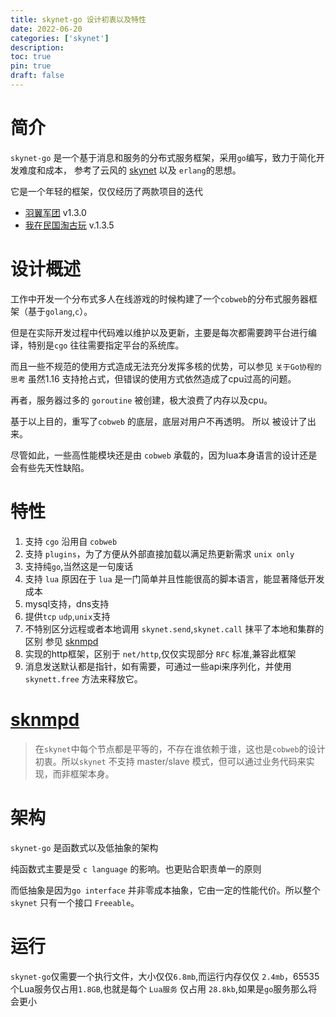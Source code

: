 ```yaml
---
title: skynet-go 设计初衷以及特性
date: 2022-06-20
categories: ['skynet']
description: 
toc: true
pin: true
draft: false
---
```




# 简介

`skynet-go` 是一个基于消息和服务的分布式服务框架，采用`go`编写，致力于简化开发难度和成本，
参考了云风的 [skynet](https://github.com/cloudwu/skynet) 以及 `erlang`的思想。

它是一个年轻的框架，仅仅经历了两款项目的迭代
- [羽翼军团](https://www.taptap.cn/app/229839) v1.3.0
- [我在民国淘古玩](https://www.taptap.cn/app/215934) v.1.3.5


<!--more-->

# 设计概述

工作中开发一个分布式多人在线游戏的时候构建了一个`cobweb`的分布式服务器框架（基于`golang`,`c`）。

但是在实际开发过程中代码难以维护以及更新，主要是每次都需要跨平台进行编译，特别是`cgo` 往往需要指定平台的系统库。

而且一些不规范的使用方式造成无法充分发挥多核的优势，可以参见 `关于Go协程的思考` 虽然1.16 支持抢占式，但错误的使用方式依然造成了cpu过高的问题。

再者，服务器过多的 `goroutine` 被创建，极大浪费了内存以及cpu。

基于以上目的，重写了`cobweb` 的底层，底层对用户不再透明。 所以  被设计了出来。


尽管如此，一些高性能模块还是由 `cobweb` 承载的，因为lua本身语言的设计还是会有些先天性缺陷。


# 特性

  1. 支持 `cgo` 沿用自 `cobweb`
  2. 支持 `plugins`，为了方便从外部直接加载以满足热更新需求 `unix only`
  3. 支持纯`go`,当然这是一句废话
  4. 支持 `lua` 原因在于 `lua` 是一门简单并且性能很高的脚本语言，能显著降低开发成本
  5. mysql支持，dns支持
  6. 提供`tcp` `udp`,`unix`支持
  7. 不特别区分远程或者本地调用 `skynet.send`,`skynet.call` 抹平了本地和集群的区别 参见 [sknmpd](/post/skynett/sknmpd)
  8. 实现的http框架，区别于 `net/http`,仅仅实现部分 `RFC` 标准,兼容此框架
  9. 消息发送默认都是指针，如有需要，可通过一些api来序列化，并使用 `skynett.free` 方法来释放它。


# [sknmpd](/post/skynet/sknmpd)

> 在`skynet`中每个节点都是平等的，不存在谁依赖于谁，这也是`cobweb`的设计初衷。所以`skynet` 不支持 master/slave 模式，但可以通过业务代码来实现，而非框架本身。



# 架构

`skynet-go` 是函数式以及低抽象的架构

纯函数式主要是受 `c language` 的影响。也更贴合职责单一的原则

而低抽象是因为`go interface` 并非零成本抽象，它由一定的性能代价。所以整个`skynet` 只有一个接口 `Freeable`。


# 运行

`skynet-go`仅需要一个执行文件，大小仅仅`6.8mb`,而运行内存仅仅 `2.4mb`，65535个Lua服务仅占用`1.8GB`,也就是每个 `Lua服务` 仅占用 `28.8kb`,如果是`go`服务那么将会更小

